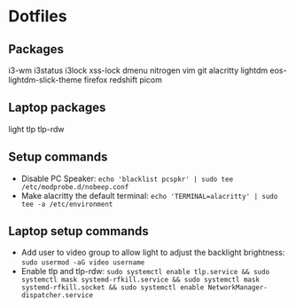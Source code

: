 # Dotfiles

## Packages

i3-wm
i3status
i3lock
xss-lock
dmenu
nitrogen
vim
git
alacritty
lightdm
eos-lightdm-slick-theme
firefox
redshift
picom

## Laptop packages

light
tlp
tlp-rdw

## Setup commands

- Disable PC Speaker: ```echo 'blacklist pcspkr' | sudo tee /etc/modprobe.d/nobeep.conf```
- Make alacritty the default terminal: ```echo 'TERMINAL=alacritty' | sudo tee -a /etc/environment```

## Laptop setup commands

- Add user to video group to allow light to adjust the backlight brightness: ```sudo usermod -aG video username```
- Enable tlp and tlp-rdw: ```sudo systemctl enable tlp.service && sudo systemctl mask systemd-rfkill.service && sudo systemctl mask systemd-rfkill.socket && sudo systemctl enable NetworkManager-dispatcher.service```
